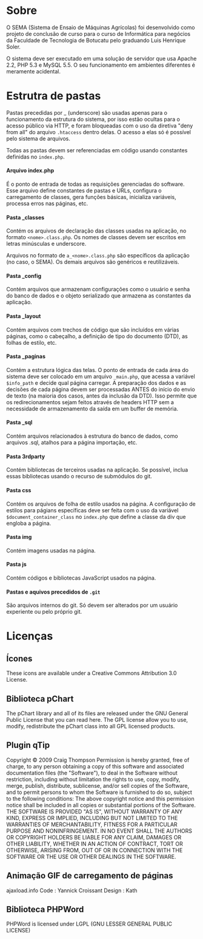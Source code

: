 Sobre
=====

O SEMA (Sistema de Ensaio de Máquinas Agrícolas) foi desenvolvido como projeto de conclusão de curso para o curso de Informática para negócios da Faculdade de Tecnologia de Botucatu pelo graduando Luis Henrique Soler.

O sistema deve ser executado em uma solução de servidor que usa Apache 2.2, PHP 5.3 e MySQL 5.5. O seu funcionamento em ambientes diferentes é meramente acidental.

Estrutra de pastas
==================
Pastas precedidas por _ (underscore) são usadas apenas para o funcionamento da estrutura do sistema, por isso estão ocultas para o acesso público via HTTP, e foram bloqueadas com o uso da diretiva "deny from all" do arquivo `.htaccess` dentro delas. O acesso a elas só é possível pelo sistema de arquivos.

Todas as pastas devem ser referenciadas em código usando constantes definidas no `index.php`.

#### Arquivo index.php
É o ponto de entrada de todas as requisições gerenciadas do software. Esse arquivo define constantes de pastas e URLs, configura o carregamento de classes, gera funções básicas, inicializa variáveis, processa erros nas páginas, etc.

#### Pasta _classes
Contém os arquivos de declaração das classes usadas na aplicação, no formato `<nome>.class.php`. Os nomes de classes devem ser escritos em letras minúsculas e underscore.

Arquivos no formato de `a_<nome>.class.php` são específicos da aplicação (no caso, o SEMA). Os demais arquivos são genéricos e reutilizáveis.

#### Pasta _config
Contém arquivos que armazenam configurações como o usuário e senha do banco de dados e o objeto serializado que armazena as constantes da aplicação.

#### Pasta _layout
Contém arquivos com trechos de código que são incluídos em várias páginas, como o cabeçalho, a definição de tipo do documento (DTD), as folhas de estilo, etc.

#### Pasta _paginas
Contém a estrutura lógica das telas. O ponto de entrada de cada área do sistema deve ser colocado em um arquivo `_main.php`, que acessa a variável `$info_path` e decide qual página carregar.
A preparação dos dados e as decisões de cada página devem ser processadas ANTES do início do envio de texto (na maioria dos casos, antes da inclusão da DTD). Isso permite que os redirecionamentos sejam feitos através de headers HTTP sem a necessidade de armazenamento da saída em um buffer de memória.

#### Pasta _sql
Contém arquivos relacionados à estrutura do banco de dados, como arquivos .sql, atalhos para a página importação, etc.

#### Pasta 3rdparty
Contém bibliotecas de terceiros usadas na aplicação. Se possível, inclua essas bibliotecas usando o recurso de submódulos do git.

#### Pasta css
Contém os arquivos de folha de estilo usados na página. A configuração de estilos para págians específicas deve ser feita com o uso da variável `$document_container_class` no `index.php` que define a classe da div que engloba a página.

#### Pasta img
Contém imagens usadas na página.

#### Pasta js
Contém códigos e bibliotecas JavaScript usados na página.

#### Pastas e aquivos precedidos de `.git`
São arquivos internos do git. Só devem ser alterados por um usuário experiente ou pelo próprio git.

Licenças
========
Ícones
------
These icons are available under a Creative Commons Attribution 3.0 License.

Biblioteca pChart
-----------------
The pChart library and all of its files are released under the GNU General Public License that you can read here. The GPL license allow you to use, modify, redistribute the pChart class into all GPL licensed products. 

Plugin qTip
-----------
Copyright © 2009 Craig Thompson
Permission is hereby granted, free of charge, to any person obtaining a copy of this software and associated documentation files (the "Software"), to deal in the Software without restriction, including without limitation the rights to use, copy, modify, merge, publish, distribute, sublicense, and/or sell copies of the Software, and to permit persons to whom the Software is furnished to do so, subject to the following conditions:
The above copyright notice and this permission notice shall be included in all copies or substantial portions of the Software.
THE SOFTWARE IS PROVIDED "AS IS", WITHOUT WARRANTY OF ANY KIND, EXPRESS OR IMPLIED, INCLUDING BUT NOT LIMITED TO THE WARRANTIES OF MERCHANTABILITY, FITNESS FOR A PARTICULAR PURPOSE AND NONINFRINGEMENT. IN NO EVENT SHALL THE AUTHORS OR COPYRIGHT HOLDERS BE LIABLE FOR ANY CLAIM, DAMAGES OR OTHER LIABILITY, WHETHER IN AN ACTION OF CONTRACT, TORT OR OTHERWISE, ARISING FROM, OUT OF OR IN CONNECTION WITH THE SOFTWARE OR THE USE OR OTHER DEALINGS IN THE SOFTWARE. 

Animação GIF de carregamento de páginas
---------------------------------------
ajaxload.info
Code : Yannick Croissant
Design : Kath

Biblioteca PHPWord
------------------
PHPWord is licensed under LGPL (GNU LESSER GENERAL PUBLIC LICENSE)